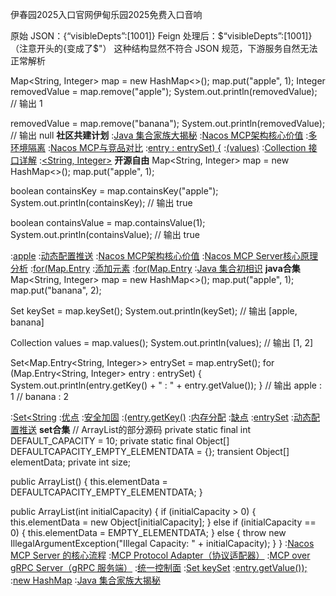 伊春园2025入口官网伊甸乐园2025免费入口音响

原始 JSON：{“visibleDepts”:[1001]}
Feign 处理后：$“visibleDepts”:[1001]}（注意开头的{变成了$"）
这种结构显然不符合 JSON 规范，下游服务自然无法正常解析

Map<String, Integer> map = new HashMap<>();
map.put("apple", 1);
Integer removedValue = map.remove("apple");
System.out.println(removedValue);  // 输出 1

removedValue = map.remove("banana");
System.out.println(removedValue);  // 输出 null
<strong>社区共建计划</strong>
:[Java 集合家族大揭秘](https://pastebin.com/En9wC7JZ)
:[Nacos MCP架构核心价值](https://pastebin.com/ANZLZa6m)
:[多环境隔离](https://pastebin.com/M6RuWSCk)
:[Nacos MCP与竞品对比](https://pastebin.com/udkTDgcf)
:[entry : entrySet) {](https://pastebin.com/2B8Uvq2v)
:[(values)](https://pastebin.com/8E0Ma4kX)
:[Collection 接口详解](https://rentry.org/wifvq2ch)
:[<String, Integer>](https://rentry.org/oke9z6yv)
<strong>开源自由</strong>
Map<String, Integer> map = new HashMap<>();
map.put("apple", 1);

boolean containsKey = map.containsKey("apple");
System.out.println(containsKey);  // 输出 true

boolean containsValue = map.containsValue(1);
System.out.println(containsValue);  // 输出 true

:[apple](https://rentry.org/8itvupzn)
:[动态配置推送](https://pastebin.com/t9fdjs8t)
:[Nacos MCP架构核心价值](https://github.com/ydddzdm/zcr)
:[Nacos MCP Server核心原理分析](https://github.com/crklsd/lsido)
:[for(Map.Entry](https://rentry.org/um2pedr3)
:[添加元素](https://pastebin.com/yXPsKKRr)
:[for(Map.Entry](https://github.com/huiyae/bo)
:[Java 集合初相识](https://rentry.org/hknaibtu)
<strong>java合集</strong>
Map<String, Integer> map = new HashMap<>();
map.put("apple", 1);
map.put("banana", 2);

Set<String> keySet = map.keySet();
System.out.println(keySet);  // 输出 [apple, banana]

Collection<Integer> values = map.values();
System.out.println(values);  // 输出 [1, 2]

Set<Map.Entry<String, Integer>> entrySet = map.entrySet();
for (Map.Entry<String, Integer> entry : entrySet) {
    System.out.println(entry.getKey() + " : " + entry.getValue());
}
// 输出 apple : 1
//      banana : 2

:[Set<String](https://rentry.org/suhko3ik)
:[优点](https://rentry.org/7f7xxv27)
:[安全加固](https://rentry.org/mp6ia8dr)
:[(entry.getKey()](https://pastebin.com/GFmUuiAJ)
:[内存分配](https://pastebin.com/55VVK5XZ)
:[缺点](https://rentry.org/rhihqxdk)
:[entrySet](https://pastebin.com/0McbmfDn)
:[动态配置推送](https://rentry.org/bnb4ivxc)
<strong>set合集</strong>
// ArrayList的部分源码
private static final int DEFAULT_CAPACITY = 10;
private static final Object[] DEFAULTCAPACITY_EMPTY_ELEMENTDATA = {};
transient Object[] elementData;
private int size;

public ArrayList() {
    this.elementData = DEFAULTCAPACITY_EMPTY_ELEMENTDATA;
}

public ArrayList(int initialCapacity) {
    if (initialCapacity > 0) {
        this.elementData = new Object[initialCapacity];
    } else if (initialCapacity == 0) {
        this.elementData = EMPTY_ELEMENTDATA;
    } else {
        throw new IllegalArgumentException("Illegal Capacity: " + initialCapacity);
    }
}
:[Nacos MCP Server 的核心流程](https://rentry.org/navd2gx7)
:[MCP Protocol Adapter（协议适配器）](https://rentry.org/zfaw53ai)
:[MCP over gRPC Server（gRPC 服务端）](https://rentry.org/ucfoaaw2)
:[统一控制面](https://pastebin.com/7PRcf9Ey)
:[Set<K> keySet](https://pastebin.com/wAiNgZH4)
:[entry.getValue());](https://pastebin.com/DEM7mq8q)
:[new HashMap](https://rentry.org/iiyqxhdz)
:[Java 集合家族大揭秘](https://github.com/nsygzzdr/hjg)
